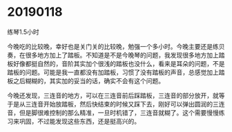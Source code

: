 # 20190118

练琴1.5小时

今晚吃的比较晚，幸好也是关门关的比较晚，勉强一个多小时。今晚主要还是练贝奏，在很多地方加上了踏板。不知道是不是今晚琴的问题，我发现很多地方加上踏板好像都挺自然的，音阶其实加个很浅的踏板也没什么，看来是耳朵的问题，不是踏板的问题。可能是我一直都没有加踏板，习惯了没有踏板的声音，总感觉加上踏板之后糊糊的，其实加的妥当的话，确实不会有这个问题。

今晚还发现，三连音的地方，可以在三连音前后踩踏板，三连音的部分放开，就等于是从三连音开始放踏板，然后快结束的时候又踩下去，刚好可以弹出圆润的三连音，但是脚很难控制的那么精准，一旦时机错了，三连音就糊了。这个需要慢慢练习来巩固，不过能发现这些东西，还是挺高兴的。
